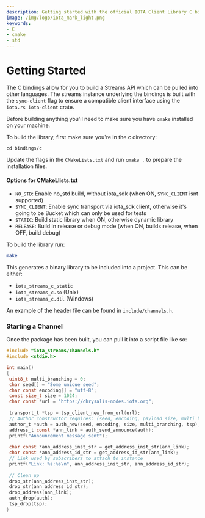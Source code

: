 ```yaml
---
description: Getting started with the official IOTA Client Library C binding.
image: /img/logo/iota_mark_light.png
keywords:
- C
- cmake
- std
---
```

# Getting Started
The C bindings allow for you to build a Streams API which can be pulled into other languages. 
The streams instance underlying the bindings is built with the `sync-client` flag to 
ensure a compatible client interface using the `iota.rs iota-client` crate. 

Before building anything you'll need to make sure you have `cmake` installed on your 
machine.

To build the library, first make sure you're in the c directory:
```
cd bindings/c
``` 
Update the flags in the `CMakeLists.txt` and run ```cmake .``` to 
prepare the installation files. 

#### Options for CMakeLlists.txt
- `NO_STD`: Enable no_std build, without iota_sdk (when ON, `SYNC_CLIENT` isnt supported)
- `SYNC_CLIENT`: Enable sync transport via iota_sdk client, otherwise it's going to be Bucket which can only be used for tests
- `STATIC`: Build static library when ON, otherwise dynamic library
- `RELEASE`: Build in release or debug mode (when ON, builds release, when OFF, build debug)

To build the library run:
```bash 
make
```

This generates a binary library to be included into a project. This can be either: 
- `iota_streams_c_static`
- `iota_streams_c.so` (Unix)
- `iota_streams_c.dll` (Windows)

An example of the header file can be found in `include/channels.h`.

### Starting a Channel 
Once the package has been built, you can pull it into a script file like so: 
```c
#include "iota_streams/channels.h"
#include <stdio.h>

int main()
{
 uint8_t multi_branching = 0;
 char seed[] = "Some unique seed";
 char const encoding[] = "utf-8";
 const size_t size = 1024;
 char const *url = "https://chrysalis-nodes.iota.org";
 
 transport_t *tsp = tsp_client_new_from_url(url);
 // Author constructor requires: (seed, encoding, payload size, multi branching, transport client)
 author_t *auth = auth_new(seed, encoding, size, multi_branching, tsp);
 address_t const *ann_link = auth_send_announce(auth);
 printf("Announcement message sent");
 
 char const *ann_address_inst_str = get_address_inst_str(ann_link);
 char const *ann_address_id_str = get_address_id_str(ann_link);
 // Link used by subscribers to attach to instance
 printf("Link: %s:%s\n", ann_address_inst_str, ann_address_id_str);
 
 // Clean up
 drop_str(ann_address_inst_str);
 drop_str(ann_address_id_str);
 drop_address(ann_link);
 auth_drop(auth);
 tsp_drop(tsp);
}
```
